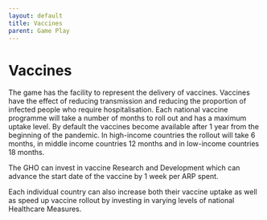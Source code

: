 ```yaml
---
layout: default
title: Vaccines
parent: Game Play
---
```


# Vaccines

The game has the facility to represent the delivery of vaccines. Vaccines have the effect of reducing transmission and reducing the proportion of 
infected people who require hospitalisation. Each national vaccine programme will take a number of months to roll out and has a maximum uptake level. 
By default the vaccines become available after 1 year from the beginning of the pandemic. In high-income countries the rollout will 
take 6 months, in middle income countries 12 months and in low-income countries 18 months. 

The GHO can invest in vaccine Research and Development which can advance the start date of the vaccine by 1 week per ARP spent.

Each individual country can also increase both their vaccine uptake as well as speed up vaccine rollout by investing in varying levels of national Healthcare Measures.
